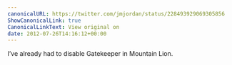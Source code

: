```yaml
---
canonicalURL: https://twitter.com/jmjordan/status/228493929069305856
ShowCanonicalLink: true
CanonicalLinkText: View original on
date: 2012-07-26T14:16:12+00:00
---
```

I’ve already had to disable Gatekeeper in Mountain Lion.